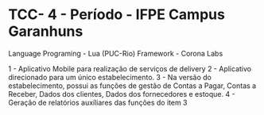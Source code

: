 # TCC- 4 - Período - IFPE Campus Garanhuns

Language Programing - Lua (PUC-Rio)
Framework - Corona Labs

1 - Aplicativo Mobile para realização de serviços de delivery
2 - Aplicativo direcionado para um único estabelecimento.
3 - Na versão do estabelecimento, possui as funções de gestão de Contas a Pagar, Contas a Receber, Dados dos clientes, Dados dos fornecedores e estoque.
4 - Geração de relatórios auxíliares das funções do item 3

